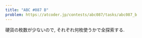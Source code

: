 ```yaml
---
title: "ABC #087 B"
problem: https://atcoder.jp/contests/abc087/tasks/abc087_b
---
```

硬貨の枚数が少ないので, それぞれ何枚使うかで全探索する.
